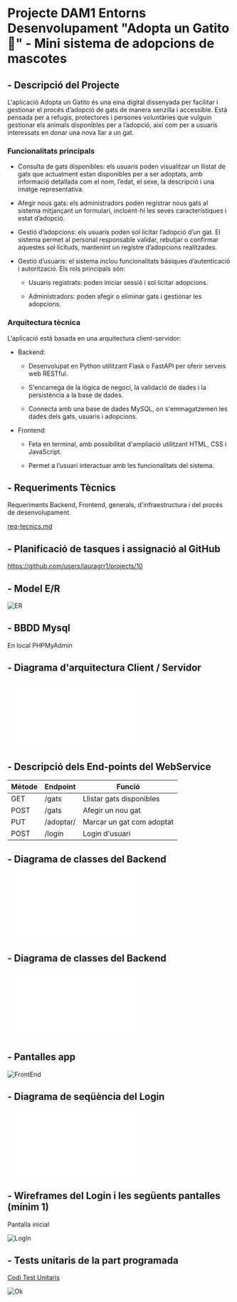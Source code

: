 # Projecte DAM1 Entorns Desenvolupament "Adopta un Gatito 🐾" - Mini sistema de adopcions de mascotes

## - Descripció del Projecte

L'aplicació Adopta un Gatito és una eina digital dissenyada per facilitar i gestionar el procés d’adopció de gats de manera senzilla i accessible. Està pensada per a refugis, protectores i persones voluntàries que vulguin gestionar els animals disponibles per a l’adopció, així com per a usuaris interessats en donar una nova llar a un gat.

### Funcionalitats principals
 - Consulta de gats disponibles: els usuaris poden visualitzar un llistat de gats que actualment estan disponibles per a ser adoptats, amb informació detallada com el nom, l’edat, el sexe, la descripció i una imatge representativa.

 - Afegir nous gats: els administradors poden registrar nous gats al sistema mitjançant un formulari, incloent-hi les seves característiques i estat d’adopció.

 - Gestió d’adopcions: els usuaris poden sol·licitar l’adopció d’un gat. El sistema permet al personal responsable validar, rebutjar o confirmar aquestes sol·licituds, mantenint un registre d’adopcions realitzades.

 - Gestió d’usuaris: el sistema inclou funcionalitats bàsiques d’autenticació i autorització. Els rols principals són:

    - Usuaris registrats: poden iniciar sessió i sol·licitar adopcions.

    - Administradors: poden afegir o eliminar gats i gestionar les adopcions.

### Arquitectura tècnica
L’aplicació està basada en una arquitectura client-servidor:

 - Backend:

    - Desenvolupat en Python utilitzant Flask o FastAPI per oferir serveis web RESTful.

    - S'encarrega de la lògica de negoci, la validació de dades i la persistència a la base de dades.

    - Connecta amb una base de dades MySQL, on s'emmagatzemen les dades dels gats, usuaris i adopcions.

- Frontend:

    - Feta en terminal, amb possibilitat d'ampliació utilitzant HTML, CSS i JavaScript.

    - Permet a l’usuari interactuar amb les funcionalitats del sistema.

## - Requeriments Tècnics

Requeriments Backend, Frontend, generals, d'infraestructura i del procés de desenvolupament.

[req-tecnics.md](req-tecnics.md)

## - Planificació de tasques i assignació al GitHub 

https://github.com/users/lauragrr1/projects/10 

## - Model E/R

![ER](entitat_relacio.png)

## - BBDD Mysql

En local PHPMyAdmin

## - Diagrama d'arquitectura Client / Servidor

![Diagrama d'arquitectura](diagramaArquitectura.mmd)

## - Descripció dels End-points del WebService

| Mètode  |	Endpoint  |	Funció  |
| -------- | -------- | -------- | 
| GET  |	/gats  |	Llistar gats disponibles |
| POST |	/gats	| Afegir un nou gat |
| PUT	| /adoptar/<id>	 |Marcar un gat com adoptat |
| POST	 | /login	 |Login d'usuari |

## - Diagrama de classes del Backend

![BackEnd](backEnd.mmd)

## - Diagrama de classes del Backend

![FrontEnd](frontEnd.mmd)

## - Pantalles app

![FrontEnd](frontEnd.PNG)

## - Diagrama de seqüència del Login

![Sequencia](sequencia.mmd)

## - Wireframes del Login i les següents pantalles (mínim 1)

Pantalla inicial

![LogIn](<login (1).png>)


## - Tests unitaris de la part programada

[Codi Test Unitaris](App/test_app.py)

![Ok](testuni.png)
